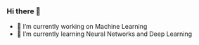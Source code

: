 ### Hi there 👋



- 🔭 I’m currently working on Machine Learning
- 🌱 I’m currently learning Neural Networks and Deep Learning
<!--
- 👯 I’m looking to collaborate on ...
- 🤔 I’m looking for help with ...
- 💬 Ask me about ...
- 📫 How to reach me: ...
- 😄 Pronouns: ...
- ⚡ Fun fact: ...
-->

